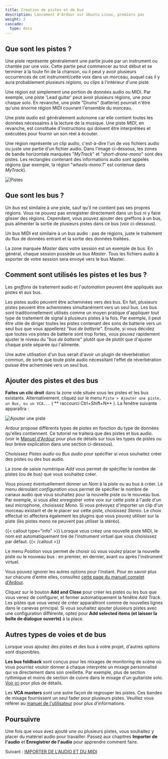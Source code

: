 ```yaml
---
title: Creation de pistes et de bus
description: Lancement d'Ardour sur Ubuntu Linux, premiers pas
weight: 3
cascade:
  type: docs
---
```


## Que sont les pistes ?

Une piste représente généralement une partie jouée par un instrument ou chantée par une voix.
Cette partie peut commencer au tout début et se terminer à la toute fin de la chanson, ou il peut y avoir plusieurs occurrences de cet instrument/cette voix dans un morceau, auquel cas il y aura probablement plusieurs _régions_, ou _clips_ à l'intérieur d'une piste.

Une région est simplement une portion de données audio ou MIDI. Par exemple, une piste 'Lead guitar' peut avoir plusieurs régions, une pour chaque solo. En revanche, une piste "Drums" (batterie) pourrait n'être qu'une énorme région MIDI couvrant l'ensemble du morceau.

Une piste _audio_ est généralement autonome car elle contient toutes les données nécessaires à la lecture de la musique. Une piste _MIDI_, en revanche, est constituée d'instructions qui doivent être interprétées et exécutées pour fournir un son réel à écouter.

Une région représente un clip audio, c'est-à-dire l'un de vos fichiers audio ou juste une partie d'un fichier audio. Dans l'image ci-dessous, les zones de bande horizontale marquées "*MyTrack*" et "*short-drone-mono*" sont des pistes. Les rectangles contenant des informations audio sont appelés régions (par exemple, la région "*wheels-mono.1*" est contenue dans *MyTrack*).

![Pistes](en/Ardour6_Tracks.png?width=30vw)

## Que sont les bus ?

Un _bus_ est similaire à une piste, sauf qu'il ne contient pas ses propres régions.
Vous ne pouvez pas enregistrer directement dans un bus ni y faire glisser des régions. Cependant, vous pouvez ajouter des greffons à un bus, puis alimenter la sortie de plusieurs pistes dans ce bus (voir ci-dessous).

Un bus MIDI est similaire à un bus audio : pas de régions, juste le traitement du flux de données entrant et la sortie des données traitées.

La zone marquée _Master_ dans votre session est un exemple de bus. En général, chaque session possède un bus _Master_. Tous les fichiers audio à exporter de votre session sera envoyé vers le bus Master.

## Comment sont utilisés les pistes et les bus ?

Les _greffons_ de traitement audio et l'_automation_ peuvent être appliqués aux pistes et aux bus.

Les pistes audio peuvent être acheminées vers des bus. En fait, plusieurs pistes peuvent être acheminées simultanément vers un seul bus. Les bus sont traditionnellement utilisés comme un moyen pratique d'appliquer tout type de traitement de signal à plusieurs pistes à la fois. Par exemple, il peut être utile de diriger toutes les pistes contenant des sons de batterie vers un seul bus que vous appellerez "*bus de batterie*". Ensuite, si vous décidez que toutes vos pistes de batterie sont trop fortes, vous pouvez rapidement ajuster le niveau du "*bus de batterie*" plutôt que de plutôt que d'ajuster chaque piste séparée qui l'alimente.

Une autre utilisation d'un bus serait d'avoir un plugin de réverbération commun, de sorte que toute piste audio nécessitant l'effet de réverbération puisse être acheminée vers un seul bus.

## Ajouter des pistes et des bus

**Faites un clic droit** dans la zone vide située sous les pistes et les bus existants.
Alternativement, cliquez sur le menu `Piste > Ajouter une piste, un Bus, ou un VCA...` ( ** raccourci Ctrl+Shift+N** ). La fenêtre suivante apparaîtra :

![Ajouter une piste](en/Ardour7_Add_Track_or_Bus.png?width=45vw)

Ardour propose différents types de pistes en fonction du type de données qu'elles contiennent.
Ce tutoriel ne traitera que des pistes et bus audio. (voir le [Manuel d'Ardour](http://manual.ardour.org/working-with-tracks/track-types/) pour plus de détails sur tous les types de pistes ou leur brève explication dans une section ci-dessous).

Choisissez _Pistes audio_ ou _Bus audio_ pour spécifier si vous souhaitez créer des pistes ou des bus audio.

La zone de saisie numérique _Add_ vous permet de spécifier le nombre de pistes (ou de bus) que vous souhaitez créer.

Vous pouvez éventuellement donner un _Nom_ à la piste ou au bus à créer. Le menu déroulant _configuration_ vous permet de spécifier le nombre de canaux audio que vous souhaitez pour la nouvelle piste ou le nouveau bus. Par exemple, si vous allez enregistrer votre voix sur cette piste à l'aide d'un seul microphone, choisissez _Mono_. Si vous prévoyez d'importer un clip d'un morceau existant et de le placer sur cette piste, choisissez _Stereo_. Le choix effectué ici affectera également les plugins que vous pouvez utiliser sur la piste (les pistes mono ne peuvent pas utiliser la stéréo).

{{< callout type="info" >}}
Lorsque vous créez une nouvelle piste MIDI, le nom est automatiquement tiré de l'instrument virtuel que vous choisissez par défaut.
{{< /callout >}}

Le menu _Position_ vous permet de choisir où vous voulez placer la nouvelle piste ou le nouveau bus : en premier, en dernier, avant ou après l'instrument virtuel.

Vous pouvez ignorer les autres options pour l'instant. Pour en savoir plus sur chacune d'entre elles, consultez [cette page du manuel complet d'Ardour](http://manual.ardour.org/working-with-tracks/adding-tracks-and-busses/).

Cliquez sur le bouton **Add and Close** pour créer les pistes ou les bus que vous venez de configurer, et fermer automatiquement la fenêtre _Add Track_. Les pistes que vous venez de créer apparaîtront comme de nouvelles lignes dans le canevas principal. Si vous souhaitez ajouter plusieurs pistes avec une configuration différente, optez pour **Add selected items (et laisser la boîte de dialogue ouverte)** à la place.

## Autres types de voies et de bus

Lorsque vous ajoutez des pistes et des bus à votre projet, d'autres options sont disponibles.

**Les bus foldback** sont conçus pour les mixages de monitoring de scène où vous pourriez vouloir donner à chaque interprète un mixage personnalisé qui va directement dans son oreillette.
Par exemple, plus de section rythmique et moins de section de cuivre dans le mixage d'un guitariste solo. [Voir ici](https://manual.ardour.org/ardours-interface/foldback-strip/) pour plus de détails.

Les **VCA masters** sont une autre façon de regrouper les pistes. Ces bandes de mixage fournissent un seul fader pour plusieurs pistes. Veuillez vous référer au [manuel de l'utilisateur](https://manual.ardour.org/ardours-interface/control-masters/) pour plus d'informations.

## Poursuivre

Une fois que vous avez ajouté une ou plusieurs pistes, vous souhaitez y placer du matériel audio pour travailler. Passez aux chapitres **Importer de l'audio** et **Enregistrer de l'audio** pour apprendre comment faire.

Suivant : [IMPORTER DE L'AUDIO ET DU MIDI](../importing-audio-and-midi)
